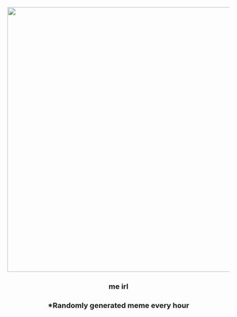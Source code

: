 <p align="center">
        <img src="https://i.redd.it/z87kprzyd6691.png" width="600" height="600">
        </p>
        <h3 align="center">me irl</h3>
        <h3 align="center">*Randomly generated meme every hour</h3>
    